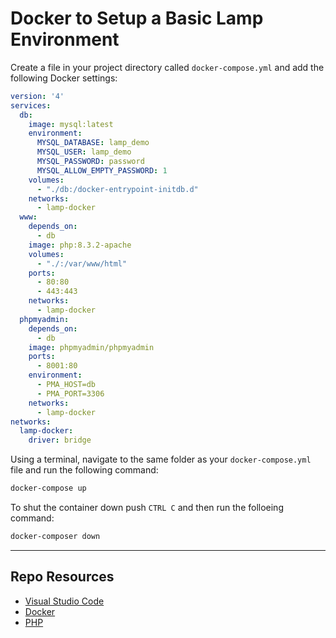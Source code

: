 # Docker to Setup a Basic Lamp Environment

Create a file in your project directory called `docker-compose.yml` and add the following Docker settings:

```yml
version: '4'
services:
  db:
    image: mysql:latest
    environment:
      MYSQL_DATABASE: lamp_demo
      MYSQL_USER: lamp_demo
      MYSQL_PASSWORD: password
      MYSQL_ALLOW_EMPTY_PASSWORD: 1
    volumes:
      - "./db:/docker-entrypoint-initdb.d"
    networks:
      - lamp-docker
  www:
    depends_on:
      - db
    image: php:8.3.2-apache
    volumes:
      - "./:/var/www/html"
    ports:
      - 80:80
      - 443:443
    networks:
      - lamp-docker
  phpmyadmin:
    depends_on:
      - db
    image: phpmyadmin/phpmyadmin
    ports:
      - 8001:80
    environment:
      - PMA_HOST=db
      - PMA_PORT=3306
    networks:
      - lamp-docker
networks:
  lamp-docker:
    driver: bridge
```

Using a terminal, navigate to the same folder as your `docker-compose.yml` file and run the following command:

```sh
docker-compose up
```

To shut the container down push `CTRL C` and then run the folloeing command:

```sh
docker-composer down
```

***

## Repo Resources

* [Visual Studio Code](https://code.visualstudio.com/)
* [Docker](https://www.docker.com/)
* [PHP](https://php.net)

